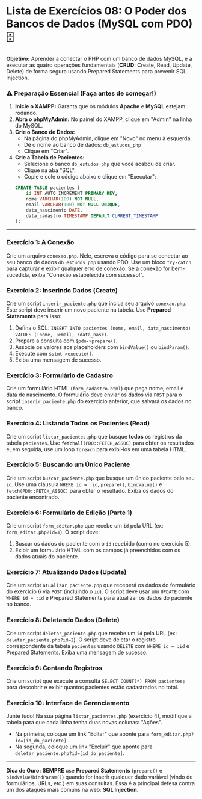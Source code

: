 # Lista de Exercícios 08: O Poder dos Bancos de Dados (MySQL com PDO) 🗄️

**Objetivo:** Aprender a conectar o PHP com um banco de dados MySQL, e a executar as quatro operações fundamentais (**CRUD**: Create, Read, Update, Delete) de forma segura usando Prepared Statements para prevenir SQL Injection.

### **⚠️ Preparação Essencial (Faça antes de começar\!)**

1.  **Inicie o XAMPP:** Garanta que os módulos **Apache** e **MySQL** estejam rodando.
2.  **Abra o phpMyAdmin:** No painel do XAMPP, clique em "Admin" na linha do MySQL.
3.  **Crie o Banco de Dados:**
      * Na página do phpMyAdmin, clique em "Novo" no menu à esquerda.
      * Dê o nome ao banco de dados: `db_estudos_php`
      * Clique em "Criar".
4.  **Crie a Tabela de Pacientes:**
      * Selecione o banco `db_estudos_php` que você acabou de criar.
      * Clique na aba "SQL".
      * Copie e cole o código abaixo e clique em "Executar":
    <!-- end list -->
    ```sql
    CREATE TABLE pacientes (
        id INT AUTO_INCREMENT PRIMARY KEY,
        nome VARCHAR(100) NOT NULL,
        email VARCHAR(100) NOT NULL UNIQUE,
        data_nascimento DATE,
        data_cadastro TIMESTAMP DEFAULT CURRENT_TIMESTAMP
    );
    ```

-----

### Exercício 1: A Conexão

Crie um arquivo `conexao.php`. Nele, escreva o código para se conectar ao seu banco de dados `db_estudos_php` usando PDO. Use um bloco `try-catch` para capturar e exibir qualquer erro de conexão. Se a conexão for bem-sucedida, exiba "Conexão estabelecida com sucesso\!".

### Exercício 2: Inserindo Dados (Create)

Crie um script `inserir_paciente.php` que inclua seu arquivo `conexao.php`. Este script deve inserir um novo paciente na tabela. Use **Prepared Statements** para isso:

1.  Defina o SQL: `INSERT INTO pacientes (nome, email, data_nascimento) VALUES (:nome, :email, :data_nasc)`.
2.  Prepare a consulta com `$pdo->prepare()`.
3.  Associe os valores aos placeholders com `bindValue()` ou `bindParam()`.
4.  Execute com `$stmt->execute()`.
5.  Exiba uma mensagem de sucesso.

### Exercício 3: Formulário de Cadastro

Crie um formulário HTML (`form_cadastro.html`) que peça nome, email e data de nascimento. O formulário deve enviar os dados via `POST` para o script `inserir_paciente.php` do exercício anterior, que salvará os dados no banco.

### Exercício 4: Listando Todos os Pacientes (Read)

Crie um script `listar_pacientes.php` que busque **todos** os registros da tabela `pacientes`. Use `fetchAll(PDO::FETCH_ASSOC)` para obter os resultados e, em seguida, use um loop `foreach` para exibi-los em uma tabela HTML.

### Exercício 5: Buscando um Único Paciente

Crie um script `buscar_paciente.php` que busque um único paciente pelo seu `id`. Use uma cláusula `WHERE id = :id`, `prepare()`, `bindValue()` e `fetch(PDO::FETCH_ASSOC)` para obter o resultado. Exiba os dados do paciente encontrado.

### Exercício 6: Formulário de Edição (Parte 1)

Crie um script `form_editar.php` que recebe um `id` pela URL (ex: `form_editar.php?id=1`). O script deve:

1.  Buscar os dados do paciente com o `id` recebido (como no exercício 5).
2.  Exibir um formulário HTML com os campos já preenchidos com os dados atuais do paciente.

### Exercício 7: Atualizando Dados (Update)

Crie um script `atualizar_paciente.php` que receberá os dados do formulário do exercício 6 via `POST` (incluindo o `id`). O script deve usar um `UPDATE` com `WHERE id = :id` e Prepared Statements para atualizar os dados do paciente no banco.

### Exercício 8: Deletando Dados (Delete)

Crie um script `deletar_paciente.php` que recebe um `id` pela URL (ex: `deletar_paciente.php?id=2`). O script deve deletar o registro correspondente da tabela `pacientes` usando `DELETE` com `WHERE id = :id` e Prepared Statements. Exiba uma mensagem de sucesso.

### Exercício 9: Contando Registros

Crie um script que execute a consulta `SELECT COUNT(*) FROM pacientes;` para descobrir e exibir quantos pacientes estão cadastrados no total.

### Exercício 10: Interface de Gerenciamento

Junte tudo\! Na sua página `listar_pacientes.php` (exercício 4), modifique a tabela para que cada linha tenha duas novas colunas: "Ações".

  * Na primeira, coloque um link "Editar" que aponte para `form_editar.php?id=[id_do_paciente]`.
  * Na segunda, coloque um link "Excluir" que aponte para `deletar_paciente.php?id=[id_do_paciente]`.

-----

**Dica de Ouro:** **SEMPRE** use **Prepared Statements** (`prepare()` e `bindValue`/`bindParam()`) quando for inserir qualquer dado variável (vindo de formulários, URLs, etc.) em suas consultas. Essa é a principal defesa contra um dos ataques mais comuns na web: **SQL Injection**.

